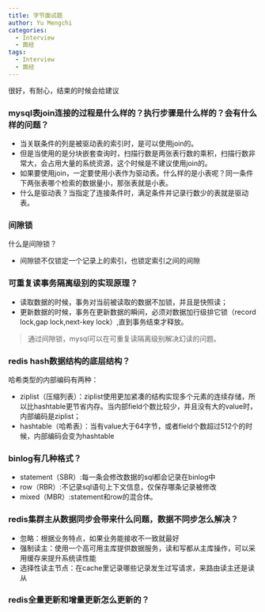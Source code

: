 ```yaml
---
title: 字节面试题
author: Yu Mengchi
categories:
  - Interview
  - 面经 
tags:
  - Interview
  - 面经
---
```

  
很好，有耐心，结束的时候会给建议
### mysql表join连接的过程是什么样的？执行步骤是什么样的？会有什么样的问题？
- 当关联条件的列是被驱动表的索引时，是可以使用join的。
- 但是当使用的是分块嵌套查询时，扫描行数是两张表行数的乘积，扫描行数非常大，会占用大量的系统资源，这个时候是不建议使用join的。
- 如果要使用join，一定要使用小表作为驱动表。什么样的是小表呢？同一条件下两张表哪个检索的数据量小，那张表就是小表。
- 什么是驱动表？当指定了连接条件时，满足条件并记录行数少的表就是驱动表。

### 间隙锁
什么是间隙锁？
- 间隙锁不仅锁定一个记录上的索引，也锁定索引之间的间隙

### 可重复读事务隔离级别的实现原理？
- 读取数据的时候，事务对当前被读取的数据不加锁，并且是快照读；
- 更新数据的时候，事务在更新数据的瞬间，必须对数据加行级排它锁（record lock,gap lock,next-key lock）,直到事务结束才释放。

> 通过间隙锁，mysql可以在可重复读隔离级别解决幻读的问题。

### redis hash数据结构的底层结构？

哈希类型的内部编码有两种：
- ziplist（压缩列表）：ziplist使用更加紧凑的结构实现多个元素的连续存储，所以比hashtable更节省内存。当内部field个数比较少，并且没有大的value时，内部编码是ziplist；
- hashtable（哈希表）：当有value大于64字节，或者field个数超过512个的时候，内部编码会变为hashtable

### binlog有几种格式？

- statement（SBR）:每一条会修改数据的sql都会记录在binlog中
- row（RBR）:不记录sql语句上下文信息，仅保存哪条记录被修改
- mixed（MBR）:statement和row的混合体。

### redis集群主从数据同步会带来什么问题，数据不同步怎么解决？

- 忽略：根据业务特点，如果业务能接收不一致就最好
- 强制读主：使用一个高可用主库提供数据服务，读和写都从主库操作，可以采用缓存来提升系统读性能
- 选择性读主节点：在cache里记录哪些记录发生过写请求，来路由读主还是读从

### redis全量更新和增量更新怎么更新的？


